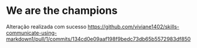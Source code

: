 # We are the champions
Alteração realizada com sucesso
https://github.com/viviane1402/skills-communicate-using-markdown1/pull/1/commits/134cd0e09aaf198f9bedc73db65b5572983df850
